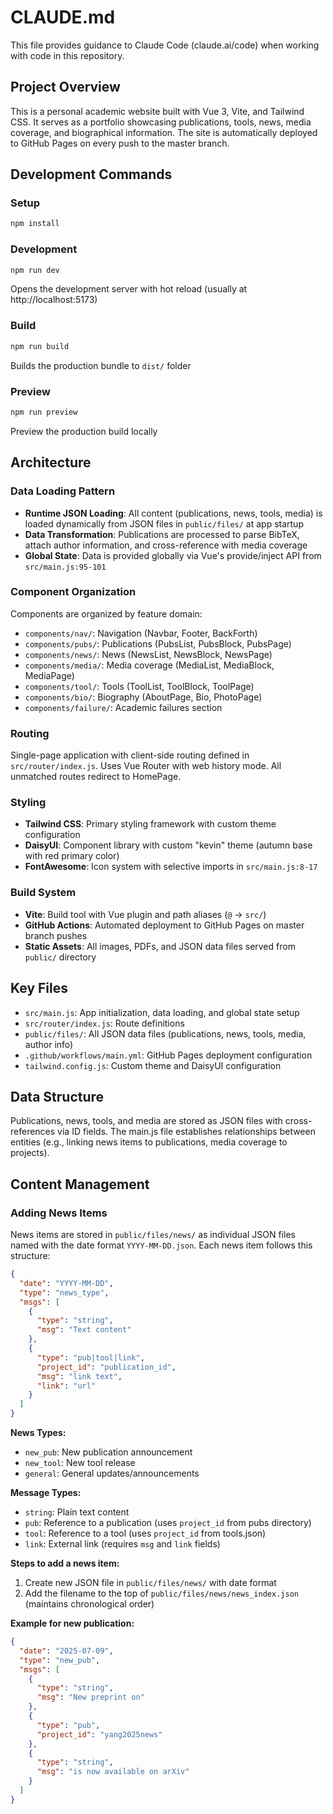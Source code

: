 # CLAUDE.md

This file provides guidance to Claude Code (claude.ai/code) when working with code in this repository.

## Project Overview

This is a personal academic website built with Vue 3, Vite, and Tailwind CSS. It serves as a portfolio showcasing publications, tools, news, media coverage, and biographical information. The site is automatically deployed to GitHub Pages on every push to the master branch.

## Development Commands

### Setup
```bash
npm install
```

### Development
```bash
npm run dev
```
Opens the development server with hot reload (usually at http://localhost:5173)

### Build
```bash
npm run build
```
Builds the production bundle to `dist/` folder

### Preview
```bash
npm run preview
```
Preview the production build locally

## Architecture

### Data Loading Pattern
- **Runtime JSON Loading**: All content (publications, news, tools, media) is loaded dynamically from JSON files in `public/files/` at app startup
- **Data Transformation**: Publications are processed to parse BibTeX, attach author information, and cross-reference with media coverage
- **Global State**: Data is provided globally via Vue's provide/inject API from `src/main.js:95-101`

### Component Organization
Components are organized by feature domain:
- `components/nav/`: Navigation (Navbar, Footer, BackForth)
- `components/pubs/`: Publications (PubsList, PubsBlock, PubsPage)
- `components/news/`: News (NewsList, NewsBlock, NewsPage)  
- `components/media/`: Media coverage (MediaList, MediaBlock, MediaPage)
- `components/tool/`: Tools (ToolList, ToolBlock, ToolPage)
- `components/bio/`: Biography (AboutPage, Bio, PhotoPage)
- `components/failure/`: Academic failures section

### Routing
Single-page application with client-side routing defined in `src/router/index.js`. Uses Vue Router with web history mode. All unmatched routes redirect to HomePage.

### Styling
- **Tailwind CSS**: Primary styling framework with custom theme configuration
- **DaisyUI**: Component library with custom "kevin" theme (autumn base with red primary color)
- **FontAwesome**: Icon system with selective imports in `src/main.js:8-17`

### Build System
- **Vite**: Build tool with Vue plugin and path aliases (`@` → `src/`)
- **GitHub Actions**: Automated deployment to GitHub Pages on master branch pushes
- **Static Assets**: All images, PDFs, and JSON data files served from `public/` directory

## Key Files

- `src/main.js`: App initialization, data loading, and global state setup
- `src/router/index.js`: Route definitions
- `public/files/`: All JSON data files (publications, news, tools, media, author info)
- `.github/workflows/main.yml`: GitHub Pages deployment configuration
- `tailwind.config.js`: Custom theme and DaisyUI configuration

## Data Structure

Publications, news, tools, and media are stored as JSON files with cross-references via ID fields. The main.js file establishes relationships between entities (e.g., linking news items to publications, media coverage to projects).

## Content Management

### Adding News Items

News items are stored in `public/files/news/` as individual JSON files named with the date format `YYYY-MM-DD.json`. Each news item follows this structure:

```json
{
  "date": "YYYY-MM-DD",
  "type": "news_type",
  "msgs": [
    {
      "type": "string",
      "msg": "Text content"
    },
    {
      "type": "pub|tool|link",
      "project_id": "publication_id",
      "msg": "link text",
      "link": "url"
    }
  ]
}
```

**News Types:**
- `new_pub`: New publication announcement
- `new_tool`: New tool release
- `general`: General updates/announcements

**Message Types:**
- `string`: Plain text content
- `pub`: Reference to a publication (uses `project_id` from pubs directory)
- `tool`: Reference to a tool (uses `project_id` from tools.json)
- `link`: External link (requires `msg` and `link` fields)

**Steps to add a news item:**
1. Create new JSON file in `public/files/news/` with date format
2. Add the filename to the top of `public/files/news/news_index.json` (maintains chronological order)

**Example for new publication:**
```json
{
  "date": "2025-07-09",
  "type": "new_pub",
  "msgs": [
    {
      "type": "string",
      "msg": "New preprint on"
    },
    {
      "type": "pub",
      "project_id": "yang2025news"
    },
    {
      "type": "string",
      "msg": "is now available on arXiv"
    }
  ]
}
```